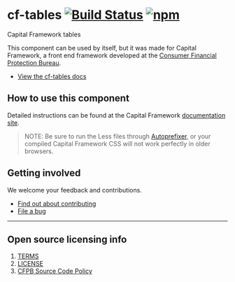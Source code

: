 # cf-tables [![Build Status](https://img.shields.io/travis/cfpb/capital-framework.svg)](https://travis-ci.org/cfpb/capital-framework) [![npm](https://img.shields.io/npm/v/cf-tables.svg?style=flat-square)](https://www.npmjs.com/package/cf-tables)

Capital Framework tables

This component can be used by itself, but it was made for Capital Framework,
a front end framework developed at the
[Consumer Financial Protection Bureau](https://consumerfinance.gov).

- [View the cf-tables docs](https://cfpb.github.io/capital-framework/components/cf-tables)

## How to use this component

Detailed instructions can be found at the Capital Framework
[documentation site](https://cfpb.github.io/capital-framework/).

> NOTE: Be sure to run the Less files through
  [Autoprefixer](https://github.com/postcss/autoprefixer),
  or your compiled Capital Framework CSS will not work
  perfectly in older browsers.


## Getting involved

We welcome your feedback and contributions.

- [Find out about contributing](https://github.com/cfpb/capital-framework/blob/master/CONTRIBUTING.md)
- [File a bug](https://github.com/cfpb/capital-framework/issues/new?labels=bug)

---

## Open source licensing info
1. [TERMS](TERMS.md)
2. [LICENSE](LICENSE)
3. [CFPB Source Code Policy](https://github.com/cfpb/source-code-policy/)
